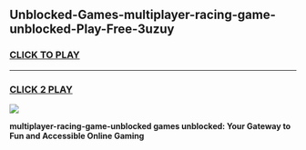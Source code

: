 
## Unblocked-Games-multiplayer-racing-game-unblocked-Play-Free-3uzuy
<h3>
<a href="https://premium76.site?title=multiplayer-racing-game-unblocked&ref=10A">CLICK TO PLAY</a></h3>
<hr>

<h3>
<a href="https://premium76.site?title=multiplayer-racing-game-unblocked&ref=10A">CLICK 2 PLAY</a>
  
</h3>

<a href="https://premium76.site?title=multiplayer-racing-game-unblocked&ref=10A"><img src="https://clearcache.store/games.png"></a>


**multiplayer-racing-game-unblocked games unblocked: Your Gateway to Fun and Accessible Online Gaming**
